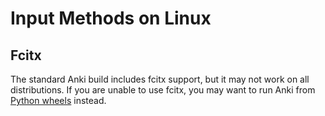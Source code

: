 # Input Methods on Linux

## Fcitx

The standard Anki build includes fcitx support, but it may not work on
all distributions. If you are unable to use fcitx, you may want to run
Anki from [Python wheels](https://betas.ankiweb.net/#via-pypipip)
instead.

